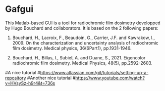 # Gafgui

This Matlab-based GUI is a tool for radiochromic film dosimetry developped by Hugo Bouchard and collaborators. It is based on the 2 following papers: 

1. Bouchard, H., Lacroix, F., Beaudoin, G., Carrier, J.F. and Kawrakow, I., 2009. On the characterization and uncertainty analysis of radiochromic film dosimetry. Medical physics, 36(6Part1), pp.1931-1946.

2. Bouchard, H., Billas, I., Subiel, A. and Duane, S., 2021. Eigencolor radiochromic film dosimetry. Medical Physics, 48(5), pp.2592-2603.

#A nice tutorial
#https://www.atlassian.com/git/tutorials/setting-up-a-repository
#Another nice tutorial
#https://www.youtube.com/watch?v=HVsySz-h9r4&t=736s
